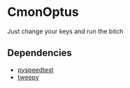 # CmonOptus

Just change your keys and run the bitch

## Dependencies
- [pyspeedtest](https://github.com/fopina/pyspeedtest)
- [tweepy](https://github.com/tweepy/tweepy)
